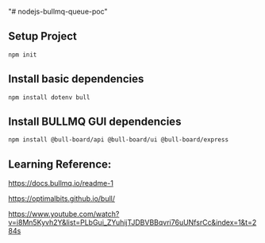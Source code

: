 "# nodejs-bullmq-queue-poc" 

## Setup Project

    npm init

## Install basic dependencies

    npm install dotenv bull

## Install BULLMQ GUI dependencies

    npm install @bull-board/api @bull-board/ui @bull-board/express
 
## Learning Reference:

https://docs.bullmq.io/readme-1

https://optimalbits.github.io/bull/

https://www.youtube.com/watch?v=i8Mn5Kyvh2Y&list=PLbGui_ZYuhijTJDBVBBqvri76uUNfsrCc&index=1&t=284s
